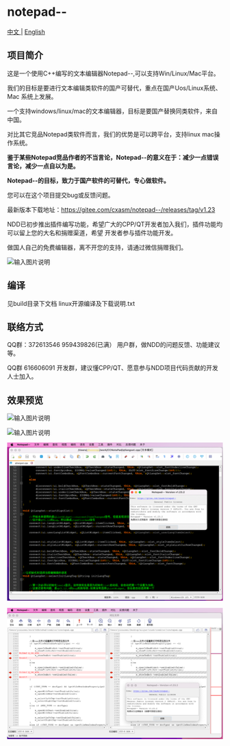 # notepad--

[中文 ](README.md) | [English](README_EN.md)

## 项目简介

这是一个使用C++编写的文本编辑器Notepad--,可以支持Win/Linux/Mac平台。

我们的目标是要进行文本编辑类软件的国产可替代，重点在国产Uos/Linux系统、Mac 系统上发展。

一个支持windows/linux/mac的文本编辑器，目标是要国产替换同类软件，来自中国。

对比其它竞品Notepad类软件而言，我们的优势是可以跨平台，支持linux mac操作系统。

 **鉴于某些Notepad竞品作者的不当言论，Notepad--的意义在于：减少一点错误言论，减少一点自以为是。** 

 **Notepad--的目标，致力于国产软件的可替代，专心做软件。**

您可以在这个项目提交bug或反馈问题。

最新版本下载地址：https://gitee.com/cxasm/notepad--/releases/tag/v1.23

NDD已初步推出插件编写功能，希望广大的CPP/QT开发者加入我们，插件功能均可以留上您的大名和捐赠渠道，希望
开发者参与插件功能开发。

做国人自己的免费编辑器，离不开您的支持，请通过微信捐赠我们。

![输入图片说明](6688.png)

## 编译
见build目录下文档 linux开源编译及下载说明.txt

## 联络方式

QQ群：372613546 959439826(已满） 用户群，做NDD的问题反馈、功能建议等。

QQ群 616606091 开发群，建议懂CPP/QT、愿意参与NDD项目代码贡献的开发人士加入。

## 效果预览

![输入图片说明](png/20221107_160824.png)

![输入图片说明](png/6.png)

![Mac系统运行图](png/%E6%88%AA%E5%B1%8F2023-02-26%2011.41.20.png)

![Mac系统文件对比图](png/%E6%88%AA%E5%B1%8F2023-02-26%2011.45.48.png)